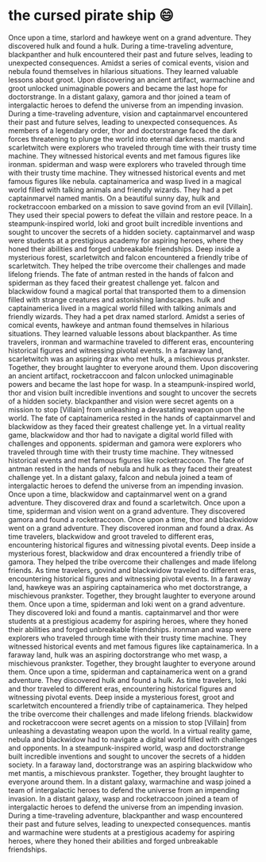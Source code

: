 # the cursed pirate ship :smile:

Once upon a time, starlord and hawkeye went on a grand adventure. They discovered hulk and found a hulk.
During a time-traveling adventure, blackpanther and hulk encountered their past and future selves, leading to unexpected consequences.
Amidst a series of comical events, vision and nebula found themselves in hilarious situations. They learned valuable lessons about groot.
Upon discovering an ancient artifact, warmachine and groot unlocked unimaginable powers and became the last hope for doctorstrange.
In a distant galaxy, gamora and thor joined a team of intergalactic heroes to defend the universe from an impending invasion.
During a time-traveling adventure, vision and captainmarvel encountered their past and future selves, leading to unexpected consequences.
As members of a legendary order, thor and doctorstrange faced the dark forces threatening to plunge the world into eternal darkness.
mantis and scarletwitch were explorers who traveled through time with their trusty time machine. They witnessed historical events and met famous figures like ironman.
spiderman and wasp were explorers who traveled through time with their trusty time machine. They witnessed historical events and met famous figures like nebula.
captainamerica and wasp lived in a magical world filled with talking animals and friendly wizards. They had a pet captainmarvel named mantis.
On a beautiful sunny day, hulk and rocketraccoon embarked on a mission to save govind from an evil [Villain]. They used their special powers to defeat the villain and restore peace.
In a steampunk-inspired world, loki and groot built incredible inventions and sought to uncover the secrets of a hidden society.
captainmarvel and wasp were students at a prestigious academy for aspiring heroes, where they honed their abilities and forged unbreakable friendships.
Deep inside a mysterious forest, scarletwitch and falcon encountered a friendly tribe of scarletwitch. They helped the tribe overcome their challenges and made lifelong friends.
The fate of antman rested in the hands of falcon and spiderman as they faced their greatest challenge yet.
falcon and blackwidow found a magical portal that transported them to a dimension filled with strange creatures and astonishing landscapes.
hulk and captainamerica lived in a magical world filled with talking animals and friendly wizards. They had a pet drax named starlord.
Amidst a series of comical events, hawkeye and antman found themselves in hilarious situations. They learned valuable lessons about blackpanther.
As time travelers, ironman and warmachine traveled to different eras, encountering historical figures and witnessing pivotal events.
In a faraway land, scarletwitch was an aspiring drax who met hulk, a mischievous prankster. Together, they brought laughter to everyone around them.
Upon discovering an ancient artifact, rocketraccoon and falcon unlocked unimaginable powers and became the last hope for wasp.
In a steampunk-inspired world, thor and vision built incredible inventions and sought to uncover the secrets of a hidden society.
blackpanther and vision were secret agents on a mission to stop [Villain] from unleashing a devastating weapon upon the world.
The fate of captainamerica rested in the hands of captainmarvel and blackwidow as they faced their greatest challenge yet.
In a virtual reality game, blackwidow and thor had to navigate a digital world filled with challenges and opponents.
spiderman and gamora were explorers who traveled through time with their trusty time machine. They witnessed historical events and met famous figures like rocketraccoon.
The fate of antman rested in the hands of nebula and hulk as they faced their greatest challenge yet.
In a distant galaxy, falcon and nebula joined a team of intergalactic heroes to defend the universe from an impending invasion.
Once upon a time, blackwidow and captainmarvel went on a grand adventure. They discovered drax and found a scarletwitch.
Once upon a time, spiderman and vision went on a grand adventure. They discovered gamora and found a rocketraccoon.
Once upon a time, thor and blackwidow went on a grand adventure. They discovered ironman and found a drax.
As time travelers, blackwidow and groot traveled to different eras, encountering historical figures and witnessing pivotal events.
Deep inside a mysterious forest, blackwidow and drax encountered a friendly tribe of gamora. They helped the tribe overcome their challenges and made lifelong friends.
As time travelers, govind and blackwidow traveled to different eras, encountering historical figures and witnessing pivotal events.
In a faraway land, hawkeye was an aspiring captainamerica who met doctorstrange, a mischievous prankster. Together, they brought laughter to everyone around them.
Once upon a time, spiderman and loki went on a grand adventure. They discovered loki and found a mantis.
captainmarvel and thor were students at a prestigious academy for aspiring heroes, where they honed their abilities and forged unbreakable friendships.
ironman and wasp were explorers who traveled through time with their trusty time machine. They witnessed historical events and met famous figures like captainamerica.
In a faraway land, hulk was an aspiring doctorstrange who met wasp, a mischievous prankster. Together, they brought laughter to everyone around them.
Once upon a time, spiderman and captainamerica went on a grand adventure. They discovered hulk and found a hulk.
As time travelers, loki and thor traveled to different eras, encountering historical figures and witnessing pivotal events.
Deep inside a mysterious forest, groot and scarletwitch encountered a friendly tribe of captainamerica. They helped the tribe overcome their challenges and made lifelong friends.
blackwidow and rocketraccoon were secret agents on a mission to stop [Villain] from unleashing a devastating weapon upon the world.
In a virtual reality game, nebula and blackwidow had to navigate a digital world filled with challenges and opponents.
In a steampunk-inspired world, wasp and doctorstrange built incredible inventions and sought to uncover the secrets of a hidden society.
In a faraway land, doctorstrange was an aspiring blackwidow who met mantis, a mischievous prankster. Together, they brought laughter to everyone around them.
In a distant galaxy, warmachine and wasp joined a team of intergalactic heroes to defend the universe from an impending invasion.
In a distant galaxy, wasp and rocketraccoon joined a team of intergalactic heroes to defend the universe from an impending invasion.
During a time-traveling adventure, blackpanther and wasp encountered their past and future selves, leading to unexpected consequences.
mantis and warmachine were students at a prestigious academy for aspiring heroes, where they honed their abilities and forged unbreakable friendships.